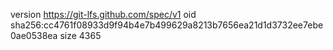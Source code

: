 version https://git-lfs.github.com/spec/v1
oid sha256:cc4761f08933d9f94b4e7b499629a8213b7656ea21d1d3732ee7ebe0ae0538ea
size 4365
